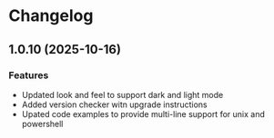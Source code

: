 # Changelog

## 1.0.10 (2025-10-16)

### Features
- Updated look and feel to support dark and light mode
- Added version checker witn upgrade instructions
- Upated code examples to provide multi-line support for unix and powershell
